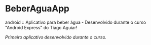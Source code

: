 # BeberAguaApp
android :: Aplicativo para beber água - Desenvolvido durante o curso "Android Express" do Tiago Aguiar!

*Primeiro aplicativo desenvolvido durante o curso.*
